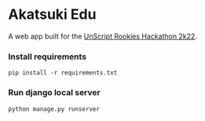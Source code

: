 # Akatsuki Edu

A web app built for the [UnScript Rookies Hackathon 2k22](https://unscript-rookies.netlify.app/).

### Install requirements
`pip install -r requirements.txt`

### Run django local server
`python manage.py runserver`

